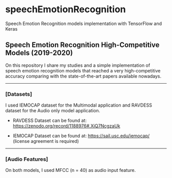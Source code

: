 # speechEmotionRecognition
Speech Emotion Recognition models implementation with TensorFlow and Keras

## Speech Emotion Recognition High-Competitive Models (2019-2020)

On this repository I share my studies and a simple implementation of speech emotion recognition models that reached a very high-competitive accuracy comparing with the state-of-the-art papers available nowadays.

----------

### [Datasets]
I used IEMOCAP dataset for the Multimodal application
and RAVDESS dataset for the Audio only model application.

- RAVDESS Dataset can be found at: 
https://zenodo.org/record/1188976#.XiQ7NcgzaUk

- IEMOCAP Dataset can be found at:
https://sail.usc.edu/iemocap/ (license agreement is required)

----------

### [Audio Features]
On both models, I used MFCC (n = 40) as audio input feature.
